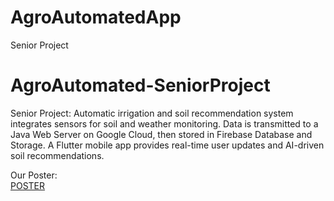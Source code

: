 # AgroAutomatedApp
 Senior Project 
# AgroAutomated-SeniorProject
Senior Project: Automatic irrigation and soil recommendation system integrates sensors for soil and weather monitoring. Data is transmitted to a Java Web Server on Google Cloud, then stored in Firebase Database and Storage. A Flutter mobile app provides real-time user updates and AI-driven soil recommendations. 

Our Poster:  
[POSTER](https://github.com/ahmetcann0/AgroAutomated-SeniorProject/blob/main/Poster%20Agroautomated.pdf)
